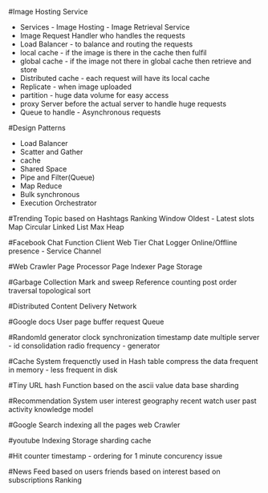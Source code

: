 #Image Hosting Service
* Services - Image Hosting - Image Retrieval Service
* Image Request Handler who handles the requests
* Load Balancer - to balance and routing the requests
* local cache - if the image is there in the cache then fulfil
* global cache - if the image not there in global cache then retrieve and store
* Distributed cache - each request will have its local cache
* Replicate - when image uploaded
* partition - huge data volume for easy access
* proxy Server before the actual server to handle huge requests
* Queue to handle  - Asynchronous requests

#Design Patterns
* Load Balancer
* Scatter and Gather
* cache
* Shared Space
* Pipe and Filter(Queue)
* Map Reduce
* Bulk synchronous
* Execution Orchestrator

#Trending Topic
based on Hashtags
Ranking
Window
Oldest - Latest slots
Map
Circular Linked List
Max Heap

#Facebook Chat Function
Client
Web Tier
Chat Logger
Online/Offline presence - Service
Channel

#Web Crawler
Page Processor
Page Indexer
Page Storage

#Garbage Collection
Mark and sweep
Reference counting
post order traversal
topological sort

#Distributed Content Delivery Network

#Google docs
User
page
buffer
request Queue

#RandomId generator
clock synchronization
timestamp
date
multiple server - id consolidation
radio frequency - generator

#Cache System
frequenctly used in Hash table
compress the data
frequent in memory - less frequent in disk

#Tiny URL
hash Function based on the ascii value
data base sharding

#Recommendation System
user interest
geography
recent watch
user past activity
knowledge model

#Google Search
indexing all the pages
web Crawler

#youtube
Indexing
Storage
sharding
cache

#Hit counter
timestamp - ordering for 1 minute
concurency issue

#News Feed
based on users friends
based on interest
based on subscriptions
Ranking
